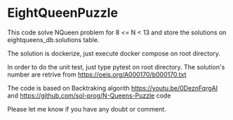# EightQueenPuzzle

This code solve NQueen problem for  8 <= N < 13 and store the solutions on eightqueens_db.solutions table.

The solution is dockerize, just execute docker compose on root directory.

In order to do the unit test, just type pytest on root directory. The solution's number are retrive from https://oeis.org/A000170/b000170.txt

The code is based on Backtraking algorith https://youtu.be/0DeznFqrgAI and https://github.com/sol-prog/N-Queens-Puzzle code

Please let me know if you have any doubt or comment.